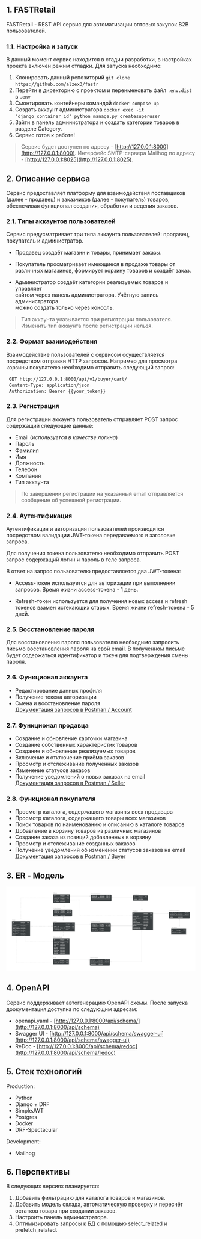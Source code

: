 ## 1. FASTRetail  
FASTRetail - REST API сервис для автоматизации оптовых закупок B2B пользователей.  


### 1.1. Настройка и запуск
В данный момент сервис находится в стадии разработки, в настройках проекта включен режим отладки. Для запуска необходимо:

 1. Клонировать данный репозиторий `git clone https://github.com/alzex3/fastr`
 2. Перейти в директорию с проектом и переименовать файл `.env.dist` в `.env`
 3. Cмонтировать контейнеры командой `docker compose up` 
 4. Создать аккаунт администратора `docker exec -it "django_container_id" python manage.py createsuperuser`
 5. Зайти в панель администратора и создать категории товаров в разделе Category.
 6. Сервис готов к работе!

 > Сервис будет доступен по адресу - [http://127.0.0.1:8000](http://127.0.0.1:8000). Интерфейс SMTP-сервера Mailhog по адресу - [http://127.0.0.1:8025](http://127.0.0.1:8025).

  
## 2. Описание сервиса  
Сервис предоставляет платформу для взаимодействия поставщиков (далее - продавец) и заказчиков (далее - покупатель) товаров, обеспечивая функционал создания, обработки и ведения заказов.    
  

### 2.1. Типы аккаунтов пользователей  
Сервис предусматривает три типа аккаунта пользователей: продавец, покупатель и администратор.  

 - Продавец создаёт магазин и товары, принимает заказы.  
  
 - Покупатель просматривает имеющиеся в продаже товары от различных магазинов, формирует корзину товаров и создаёт заказ.   
    
 - Администратор создаёт категории реализуемых товаров и управляет     
   сайтом через панель администратора. Учётную запись администратора     
   можно создать только через консоль.  
   
> Тип аккаунта указывается при регистрации пользователя. Изменить тип аккаунта после регистрации нельзя.


### 2.2. Формат взаимодействия  
Взаимодействие пользователей с сервисом осуществляется посредством отправки HTTP запросов. Например для просмотра корзины покупателю необходимо отправить следующий запрос:    
    
     GET http://127.0.0.1:8000/api/v1/buyer/cart/
     Content-Type: application/json
     Authorization: Bearer {{your_token}}
   
   
### 2.3. Регистрация  
Для регистрации аккаунта пользователь отправляет POST запрос содержащий следующие данные:    
    
- Email (*используется в качестве логина*)  
- Пароль    
- Фамилия    
- Имя    
- Должность    
- Телефон    
- Компания    
- Тип аккаунта    
    
> По завершении регистрации на указанный email отправляется сообщение об успешной регистрации.
   
   
### 2.4. Аутентификация  
Аутентификация и авторизация пользователей производится посредством валидации JWT-токена передаваемого в заголовке запроса.    
    
Для получения токена пользователю необходимо отправить POST запрос содержащий логин и пароль в теле запроса.    
  
В ответ на запрос пользователю предоставляется два JWT-токена:  
  
 - Access-токен используется для авторизации при выполнении запросов. Время жизни access-токена - 1 день.   
     
 - Refresh-токен используется для получения новых access и refresh токенов взамен истекающих старых. Время жизни refresh-токена - 5 дней.   
  
  
### 2.5. Восстановление пароля  
Для восстановления пароля пользователю необходимо запросить письмо восстановления пароля на свой email. В полученном письме будет содержаться идентификатор и токен для подтверждения смены пароля.   
   
   
### 2.6. Функционал аккаунта  
- Редактирование данных профиля  
- Получение токена авторизации  
- Смена и восстановление пароля  
[Документация запросов в Postman / Account](https://documenter.getpostman.com/view/19680142/Uyxkmky9)  
  
  
### 2.7. Функционал продавца  
- Создание и обновление карточки магазина  
- Создание собственных характеристик товаров  
- Создание и обновление реализуемых товаров    
- Включение и отключение приёма заказов  
- Просмотр и отслеживание полученных заказов  
- Изменение статусов заказов    
- Получение уведомлений о новых заказах на email  
[Документация запросов в Postman / Seller](https://documenter.getpostman.com/view/19680142/UyxkmkyD)  
  
   
### 2.8. Функционал покупателя  
- Просмотр каталога, содержащего магазины всех продавцов  
- Просмотр каталога, содержащего товары всех магазинов  
- Поиск товаров по наименованию и описанию в каталоге товаров  
- Добавление в корзину товаров из различных магазинов  
- Создание заказа из позиций добавленных в корзину  
- Просмотр и отслеживание созданных заказов  
- Получение уведомлений об изменении статусов заказов на email  
  [Документация запросов в Postman / Buyer](https://documenter.getpostman.com/view/19680142/UyxkmkyB)  
   
  
## 3. ER - Модель  
![](docs/db_diagram.png)


## 4. OpenAPI
Сервис поддерживает автогенерацию OpenAPI схемы. После запуска доокументация доступна по следующим адресам:
- openapi.yaml - [http://127.0.0.1:8000/api/schema/](http://127.0.0.1:8000/api/schema)
- Swagger UI - [http://127.0.0.1:8000/api/schema/swagger-ui](http://127.0.0.1:8000/api/schema/swagger-ui)
- ReDoc - [http://127.0.0.1:8000/api/schema/redoc](http://127.0.0.1:8000/api/schema/redoc)


## 5. Стек технологий  
Production:  
- Python   
- Django + DRF  
- SimpleJWT  
- Postgres
- Docker
- DRF-Spectacular
    
Development:   
- Mailhog  
  
  
## 6. Перспективы  
В следующих версиях планируется:  
  
 1. Добавить фильтрацию для каталога товаров и магазинов.  
 2. Добавить модель склада, автоматическую проверку и пересчёт остатков товара при создании заказов.  
 3. Настроить панель администратора.  
 4. Оптимизировать запросы к БД с помощью select_related и prefetch_related.
